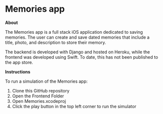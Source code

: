 # Memories app

**About**

The Memories app is a full stack iOS application dedicated to saving memories. The user can create and save dated memories that include a title, photo, and description to store their memory.

The backend is developed with Django and hosted on Heroku, while the frontend was developed using Swift. To date, this has not been published to the app store.

**Instructions**

To run a simulation of the Memories app:
1. Clone this GitHub repository
2. Open the Frontend Folder
3. Open Memories.xcodeproj
4. Click the play button in the top left corner to run the simulator
